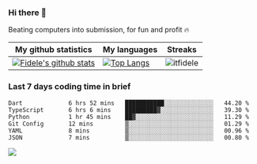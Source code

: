 ### Hi there 👋
<p>Beating computers into submission, for fun and profit 🔥</p>

|My github statistics|My languages|Streaks|
|-|-|-|
|[![Fidele's github stats](https://github-readme-stats.vercel.app/api?username=itfidele&count_private=true&show_icons=true&theme=dark&hide_title=true)](https://github.com/itfidele)|[![Top Langs](https://github-readme-stats.vercel.app/api/top-langs/?username=itfidele&show_icons=true&langs_count=10&theme=dark&layout=compact&hide_title=true)](https://github.com/itfidele)|![itfidele](https://github-readme-streak-stats.herokuapp.com/?user=itfidele&theme=dark)

### Last 7 days coding time in brief
<!--START_SECTION:waka-->

```text
Dart             6 hrs 52 mins   ███████████░░░░░░░░░░░░░░   44.20 %
TypeScript       6 hrs 6 mins    █████████▓░░░░░░░░░░░░░░░   39.30 %
Python           1 hr 45 mins    ██▓░░░░░░░░░░░░░░░░░░░░░░   11.29 %
Git Config       12 mins         ▒░░░░░░░░░░░░░░░░░░░░░░░░   01.29 %
YAML             8 mins          ▒░░░░░░░░░░░░░░░░░░░░░░░░   00.96 %
JSON             7 mins          ▒░░░░░░░░░░░░░░░░░░░░░░░░   00.80 %
```

<!--END_SECTION:waka-->

![](https://komarev.com/ghpvc/?username=itfidele)
